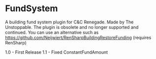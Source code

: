 # FundSystem
A building fund system plugin for C&amp;C Renegade. Made by The Unstoppable.
The plugin is obsolete and no longer supported and continued. You can use an alternative such as https://github.com/Neijwiert/RenSharpBuildingRestoreFunding (requires RenSharp)

1.0 - First Release
1.1 - Fixed ConstantFundAmount

